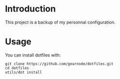 # Introduction
This project is a backup of my personnal configuration.

# Usage
You can install dotfiles with:

```shell
git clone https://github.com/gearnode/dotfiles.git
cd dotfiles
utils/dot install
```

